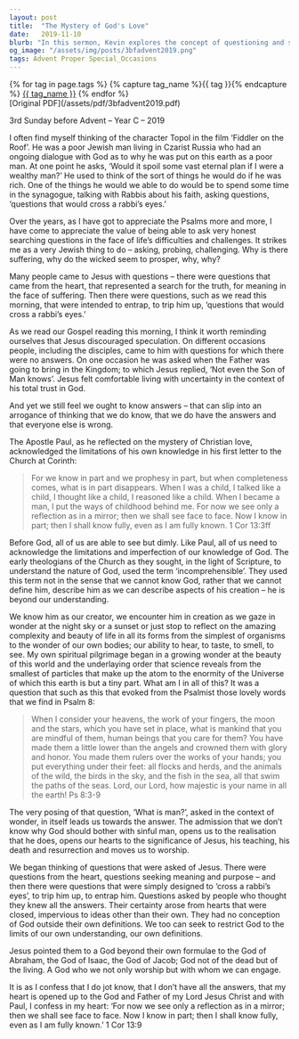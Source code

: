 ```yaml
---
layout: post
title:  "The Mystery of God's Love"
date:   2019-11-10
blurb: "In this sermon, Kevin explores the concept of questioning and seeking understanding in the face of life's challenges. He discusses the importance of acknowledging our limitations in understanding God and the value of faith in the face of uncertainty. He encourages us to embrace the mystery of God's love and to open our hearts to the transformative power of faith."
og_image: "/assets/img/posts/3bfadvent2019.png"
tags: Advent Proper Special_Occasions
---    
```

<div class="tag-pills">
  {% for tag in page.tags %}
    {% capture tag_name %}{{ tag }}{% endcapture %}
    <a href="{{ site.baseurl }}/tag/{{ tag_name }}" class="tag-pill">{{ tag_name }}</a>
  {% endfor %}
</div>
[Original PDF](/assets/pdf/3bfadvent2019.pdf)

3rd Sunday before Advent – Year C – 2019

I often find myself thinking of the character Topol in the film ‘Fiddler on the Roof’. He was a poor Jewish man living in Czarist Russia who had an ongoing dialogue with God as to why he was put on this earth as a poor man. At one point he asks, ‘Would it spoil some vast eternal plan if I were a wealthy man?’ He used to think of the sort of things he would do if he was rich. One of the things he would we able to do would be to spend some time in the synagogue, talking with Rabbis about his faith, asking questions, ‘questions that would cross a rabbi’s eyes.’

Over the years, as I have got to appreciate the Psalms more and more, I have come to appreciate the value of being able to ask very honest searching questions in the face of life’s difficulties and challenges. It strikes me as a very Jewish thing to do – asking, probing, challenging. Why is there suffering, why do the wicked seem to prosper, why, why?

Many people came to Jesus with questions – there were questions that came from the heart, that represented a search for the truth, for meaning in the face of suffering. Then there were questions, such as we read this morning, that were intended to entrap, to trip him up, ‘questions that would cross a rabbi’s eyes.’

As we read our Gospel reading this morning, I think it worth reminding ourselves that Jesus discouraged speculation. On different occasions people, including the disciples, came to him with questions for which there were no answers. On one occasion he was asked when the Father was going to bring in the Kingdom; to which Jesus replied, ‘Not even the Son of Man knows’. Jesus felt comfortable living with uncertainty in the context of his total trust in God.

And yet we still feel we ought to know answers – that can slip into an arrogance of thinking that we do know, that we do have the answers and that everyone else is wrong.

The Apostle Paul, as he reflected on the mystery of Christian love, acknowledged the limitations of his own knowledge in his first letter to the Church at Corinth:

> For we know in part and we prophesy in part, but when completeness comes, what is in part disappears. When I was a child, I talked like a child, I thought like a child, I reasoned like a child. When I became a man, I put the ways of childhood behind me. For now we see only a reflection as in a mirror; then we shall see face to face. Now I know in part; then I shall know fully, even as I am fully known. 1 Cor 13:3ff

Before God, all of us are able to see but dimly. Like Paul, all of us need to acknowledge the limitations and imperfection of our knowledge of God. The early theologians of the Church as they sought, in the light of Scripture, to understand the nature of God, used the term ‘incomprehensible’. They used this term not in the sense that we cannot know God, rather that we cannot define him, describe him as we can describe aspects of his creation – he is beyond our understanding.

We know him as our creator, we encounter him in creation as we gaze in wonder at the night sky or a sunset or just stop to reflect on the amazing complexity and beauty of life in all its forms from the simplest of organisms to the wonder of our own bodies; our ability to hear, to taste, to smell, to see. My own spiritual pilgrimage began in a growing wonder at the beauty of this world and the underlaying order that science reveals from the smallest of particles that make up the atom to the enormity of the Universe of which this earth is but a tiny part. What am I in all of this? It was a question that such as this that evoked from the Psalmist those lovely words that we find in Psalm 8:

> When I consider your heavens,
> the work of your fingers,
> the moon and the stars,
> which you have set in place,
> what is mankind that you are mindful of them,
> human beings that you care for them?
> You have made them a little lower than the angels
> and crowned them with glory and honor.
> You made them rulers over the works of your hands;
> you put everything under their feet:
> all flocks and herds,
> and the animals of the wild,
> the birds in the sky,
> and the fish in the sea,
> all that swim the paths of the seas.
> Lord, our Lord,
> how majestic is your name in all the earth! Ps 8:3-9

The very posing of that question, ‘What is man?’, asked in the context of wonder, in itself leads us towards the answer. The admission that we don’t know why God should bother with sinful man, opens us to the realisation that he does, opens our hearts to the significance of Jesus, his teaching, his death and resurrection and moves us to worship.

We began thinking of questions that were asked of Jesus. There were questions from the heart, questions seeking meaning and purpose – and then there were questions that were simply designed to ‘cross a rabbi’s eyes’, to trip him up, to entrap him. Questions asked by people who thought they knew all the answers. Their certainty arose from hearts that were closed, impervious to ideas other than their own. They had no conception of God outside their own definitions. We too can seek to restrict God to the limits of our own understanding, our own definitions.

Jesus pointed them to a God beyond their own formulae to the God of Abraham, the God of Isaac, the God of Jacob; God not of the dead but of the living. A God who we not only worship but with whom we can engage.

It is as I confess that I do jot know, that I don’t have all the answers, that my heart is opened up to the God and Father of my Lord Jesus Christ and with Paul, I confess in my heart: ‘For now we see only a reflection as in a mirror; then we shall see face to face. Now I know in part; then I shall know fully, even as I am fully known.’ 1 Cor 13:9
